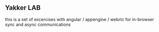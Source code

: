 Yakker LAB
----------

this is a set of excercises with angular / appengine / webrtc for in-browser sync and async communications
